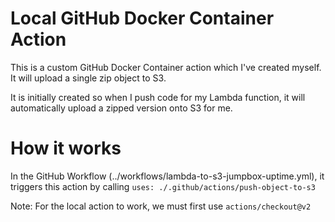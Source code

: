 # Local GitHub Docker Container Action
This is a custom GitHub Docker Container action which I've created myself. It will upload a single zip object to S3.

It is initially created so when I push code for my Lambda function, it will automatically upload a zipped version onto S3 for me.

# How it works
In the GitHub Workflow (../workflows/lambda-to-s3-jumpbox-uptime.yml), it triggers this action by calling `uses: ./.github/actions/push-object-to-s3`

Note: For the local action to work, we must first use `actions/checkout@v2`

